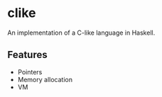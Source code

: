 # clike

An implementation of a C-like language in Haskell.

## Features

- Pointers
- Memory allocation
- VM

